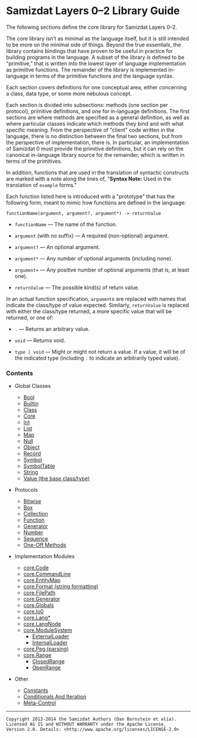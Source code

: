 Samizdat Layers 0&ndash;2 Library Guide
=======================================

The following sections define the core library for Samizdat Layers 0&ndash;2.

The core library isn't as minimal as the language itself, but it is still
intended to be more on the minimal side of things. Beyond the true
essentials, the library contains bindings that have proven to be useful
in practice for building programs in the language. A subset of the library
is defined to be "primitive," that is written into the lowest layer of
language implementation as primitive functions. The remainder of the library
is implemented in-language in terms of the primitive functions and the
language syntax.

Each section covers definitions for one conceptual area, either
concerning a class, data type, or some more nebulous concept.

Each section is divided into subsections: methods (one section
per protocol), primitive definitions, and one for in-language definitions.
The first sections are where methods are specified as a general
definition, as well as where particular classes indicate which methods they
bind and with what specific meaning. From the perspective of "client"
code written in the language, there is no distinction between the final
two sections, but from the perspective of implementation, there is.
In particular, an implementation of Samizdat 0 must provide the primitive
definitions, but it can rely on the canonical in-language library source
for the remainder, which is written in terms of the primitives.

In addition, functions that are used in the translation of syntactic
constructs are marked with a note along the lines of,
"**Syntax Note:** Used in the translation of `example` forms."

Each function listed here is introduced with a "prototype" that has
the following form, meant to mimic how functions are defined in the
language:

```
functionName(argument, argument?, argument*) -> returnValue
```

* `functionName` &mdash; The name of the function.

* `argument` (with no suffix) &mdash; A required (non-optional) argument.

* `argument?` &mdash; An optional argument.

* `argument*` &mdash; Any number of optional arguments (including none).

* `argument+` &mdash; Any positive number of optional arguments (that is,
  at least one).

* `returnValue` &mdash; The possible kind(s) of return value.

In an actual function specification, `argument`s are replaced with names
that indicate the class/type of value expected. Similarly, `returnValue`
is replaced with either the class/type returned, a more specific value that
will be returned, or one of:

* `.` &mdash; Returns an arbitrary value.

* `void` &mdash; Returns void.

* `type | void` &mdash; Might or might not return a value. If a value, it
  will be of the indicated type (including `.` to indicate an arbitrarily
  typed value).

### Contents

* Global Classes
  * [Bool](Bool.md)
  * [Builtin](Builtin.md)
  * [Class](Class.md)
  * [Core](Core.md)
  * [Int](Int.md)
  * [List](List.md)
  * [Map](Map.md)
  * [Null](Null.md)
  * [Object](Object.md)
  * [Record](Record.md)
  * [Symbol](Symbol.md)
  * [SymbolTable](SymbolTable.md)
  * [String](String.md)
  * [Value (the base class/type)](Value.md)

* Protocols
  * [Bitwise](Bitwise.md)
  * [Box](Box.md)
  * [Collection](Collection.md)
  * [Function](Function.md)
  * [Generator](Generator.md)
  * [Number](Number.md)
  * [Sequence](Sequence.md)
  * [One-Off Methods](OneOff.md)

* Implementation Modules
  * [core.Code](Code.md)
  * [core.CommandLine](CommandLine.md)
  * [core.EntityMap](EntityMap.md)
  * [core.Format (string formatting)](Format.md)
  * [core.FilePath](FilePath.md)
  * [core.Generator](Generator.md)
  * [core.Globals](Globals.md)
  * [core.Io0](Io0.md)
  * [core.Lang*](LangN.md)
  * [core.LangNode](LangNode.md)
  * [core.ModuleSystem](ModuleSystem.md)
    * [ExternalLoader](ExternalLoader.md)
    * [InternalLoader](InternalLoader.md)
  * [core.Peg (parsing)](Peg.md)
  * [core.Range](Range.md)
    * [ClosedRange](ClosedRange.md)
    * [OpenRange](OpenRange.md)

* Other
  * [Constants](constants.md)
  * [Conditionals And Iteration](conditional.md)
  * [Meta-Control](meta-control.md)

- - - - -

```
Copyright 2013-2014 the Samizdat Authors (Dan Bornstein et alia).
Licensed AS IS and WITHOUT WARRANTY under the Apache License,
Version 2.0. Details: <http://www.apache.org/licenses/LICENSE-2.0>
```
